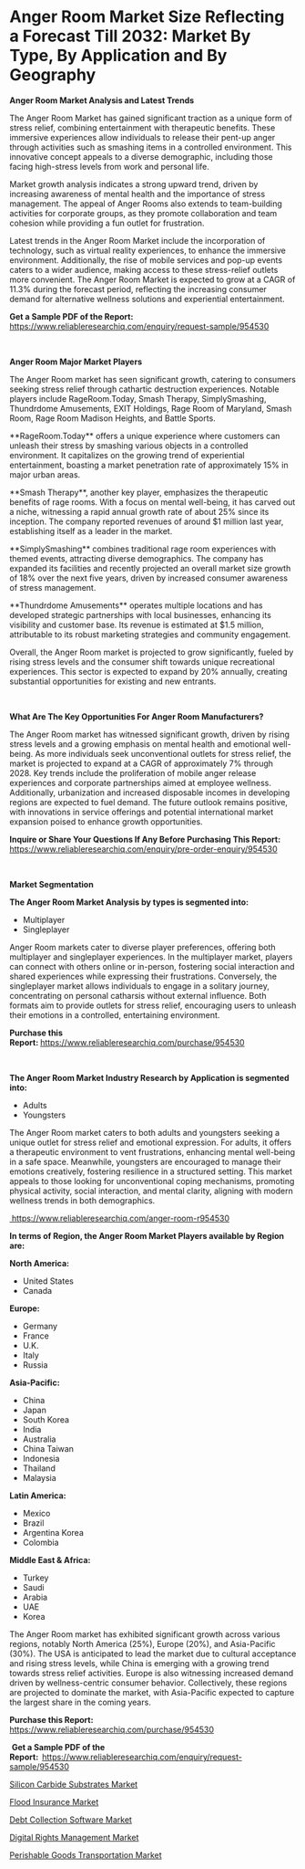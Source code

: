 <p><h1>Anger Room Market Size Reflecting a Forecast Till 2032: Market By Type, By Application and By Geography</h1></p><p><strong>Anger Room Market Analysis and Latest Trends</strong></p>
<p><p>The Anger Room Market has gained significant traction as a unique form of stress relief, combining entertainment with therapeutic benefits. These immersive experiences allow individuals to release their pent-up anger through activities such as smashing items in a controlled environment. This innovative concept appeals to a diverse demographic, including those facing high-stress levels from work and personal life.</p><p>Market growth analysis indicates a strong upward trend, driven by increasing awareness of mental health and the importance of stress management. The appeal of Anger Rooms also extends to team-building activities for corporate groups, as they promote collaboration and team cohesion while providing a fun outlet for frustration. </p><p>Latest trends in the Anger Room Market include the incorporation of technology, such as virtual reality experiences, to enhance the immersive environment. Additionally, the rise of mobile services and pop-up events caters to a wider audience, making access to these stress-relief outlets more convenient. The Anger Room Market is expected to grow at a CAGR of 11.3% during the forecast period, reflecting the increasing consumer demand for alternative wellness solutions and experiential entertainment.</p></p>
<p><strong>Get a Sample PDF of the Report:&nbsp;</strong> <a href="https://www.reliableresearchiq.com/enquiry/request-sample/954530?utm_campaign=1896&utm_medium=2&utm_source=Github&utm_content=ia&utm_term=07032025&utm_id=anger-room">https://www.reliableresearchiq.com/enquiry/request-sample/954530</a></p>
<p>&nbsp;</p>
<p><strong>Anger Room Major Market Players</strong></p>
<p><p>The Anger Room market has seen significant growth, catering to consumers seeking stress relief through cathartic destruction experiences. Notable players include RageRoom.Today, Smash Therapy, SimplySmashing, Thundrdome Amusements, EXIT Holdings, Rage Room of Maryland, Smash Room, Rage Room Madison Heights, and Battle Sports.</p><p>**RageRoom.Today** offers a unique experience where customers can unleash their stress by smashing various objects in a controlled environment. It capitalizes on the growing trend of experiential entertainment, boasting a market penetration rate of approximately 15% in major urban areas.</p><p>**Smash Therapy**, another key player, emphasizes the therapeutic benefits of rage rooms. With a focus on mental well-being, it has carved out a niche, witnessing a rapid annual growth rate of about 25% since its inception. The company reported revenues of around $1 million last year, establishing itself as a leader in the market.</p><p>**SimplySmashing** combines traditional rage room experiences with themed events, attracting diverse demographics. The company has expanded its facilities and recently projected an overall market size growth of 18% over the next five years, driven by increased consumer awareness of stress management.</p><p>**Thundrdome Amusements** operates multiple locations and has developed strategic partnerships with local businesses, enhancing its visibility and customer base. Its revenue is estimated at $1.5 million, attributable to its robust marketing strategies and community engagement.</p><p>Overall, the Anger Room market is projected to grow significantly, fueled by rising stress levels and the consumer shift towards unique recreational experiences. This sector is expected to expand by 20% annually, creating substantial opportunities for existing and new entrants.</p></p>
<p>&nbsp;</p>
<p><strong>What Are The Key Opportunities For Anger Room Manufacturers?</strong></p>
<p><p>The Anger Room market has witnessed significant growth, driven by rising stress levels and a growing emphasis on mental health and emotional well-being. As more individuals seek unconventional outlets for stress relief, the market is projected to expand at a CAGR of approximately 7% through 2028. Key trends include the proliferation of mobile anger release experiences and corporate partnerships aimed at employee wellness. Additionally, urbanization and increased disposable incomes in developing regions are expected to fuel demand. The future outlook remains positive, with innovations in service offerings and potential international market expansion poised to enhance growth opportunities.</p></p>
<p><strong>Inquire or Share Your Questions If Any Before Purchasing This Report:</strong> <a href="https://www.reliableresearchiq.com/enquiry/pre-order-enquiry/954530?utm_campaign=1896&utm_medium=2&utm_source=Github&utm_content=ia&utm_term=07032025&utm_id=anger-room">https://www.reliableresearchiq.com/enquiry/pre-order-enquiry/954530</a></p>
<p>&nbsp;</p>
<p><strong>Market Segmentation</strong></p>
<p><strong>The Anger Room Market Analysis by types is segmented into:</strong></p>
<p><ul><li>Multiplayer</li><li>Singleplayer</li></ul></p>
<p><p>Anger Room markets cater to diverse player preferences, offering both multiplayer and singleplayer experiences. In the multiplayer market, players can connect with others online or in-person, fostering social interaction and shared experiences while expressing their frustrations. Conversely, the singleplayer market allows individuals to engage in a solitary journey, concentrating on personal catharsis without external influence. Both formats aim to provide outlets for stress relief, encouraging users to unleash their emotions in a controlled, entertaining environment.</p></p>
<p><strong>Purchase this Report:&nbsp;</strong><a href="https://www.reliableresearchiq.com/purchase/954530?utm_campaign=1896&utm_medium=2&utm_source=Github&utm_content=ia&utm_term=07032025&utm_id=anger-room">https://www.reliableresearchiq.com/purchase/954530</a></p>
<p>&nbsp;</p>
<p><strong>The Anger Room Market Industry Research by Application is segmented into:</strong></p>
<p><ul><li>Adults</li><li>Youngsters</li></ul></p>
<p><p>The Anger Room market caters to both adults and youngsters seeking a unique outlet for stress relief and emotional expression. For adults, it offers a therapeutic environment to vent frustrations, enhancing mental well-being in a safe space. Meanwhile, youngsters are encouraged to manage their emotions creatively, fostering resilience in a structured setting. This market appeals to those looking for unconventional coping mechanisms, promoting physical activity, social interaction, and mental clarity, aligning with modern wellness trends in both demographics.</p></p>
<p><a href="https://www.reliableresearchiq.com/anger-room-r954530?utm_campaign=1896&utm_medium=2&utm_source=Github&utm_content=ia&utm_term=07032025&utm_id=anger-room">&nbsp;https://www.reliableresearchiq.com/anger-room-r954530</a></p>
<p><strong>In terms of Region, the Anger Room Market Players available by Region are:</strong></p>
<p>
    <p> <strong> North America: </strong>
        <ul>
            <li>United States</li>
            <li>Canada</li>
        </ul>
        </p> 
    <p> <strong> Europe: </strong>
        <ul>
            <li>Germany</li>
            <li>France</li>
            <li>U.K.</li>
            <li>Italy</li>
            <li>Russia</li>
        </ul>
        </p> 
    <p> <strong> Asia-Pacific: </strong>
        <ul>
            <li>China</li>
            <li>Japan</li>
            <li>South Korea</li>
            <li>India</li>
            <li>Australia</li>
            <li>China Taiwan</li>
            <li>Indonesia</li>
            <li>Thailand</li>
            <li>Malaysia</li>
        </ul>
        </p> 
    <p> <strong> Latin America: </strong>
        <ul>
            <li>Mexico</li>
            <li>Brazil</li>
            <li>Argentina Korea</li>
            <li>Colombia</li>
        </ul>
        </p> 
    <p> <strong> Middle East & Africa: </strong>
        <ul>
            <li>Turkey</li>
            <li>Saudi</li>
            <li>Arabia</li>
            <li>UAE</li>
            <li>Korea</li>
        </ul>
    </p>
    </p>
<p><p>The Anger Room market has exhibited significant growth across various regions, notably North America (25%), Europe (20%), and Asia-Pacific (30%). The USA is anticipated to lead the market due to cultural acceptance and rising stress levels, while China is emerging with a growing trend towards stress relief activities. Europe is also witnessing increased demand driven by wellness-centric consumer behavior. Collectively, these regions are projected to dominate the market, with Asia-Pacific expected to capture the largest share in the coming years.</p></p>
<p><strong>Purchase this Report: </strong><a href="https://www.reliableresearchiq.com/purchase/954530?utm_campaign=1896&utm_medium=2&utm_source=Github&utm_content=ia&utm_term=07032025&utm_id=anger-room">https://www.reliableresearchiq.com/purchase/954530</a></p>
<p>&nbsp;<strong>Get a Sample PDF of the Report:&nbsp;&nbsp;</strong><a href="https://www.reliableresearchiq.com/enquiry/request-sample/954530?utm_campaign=1896&utm_medium=2&utm_source=Github&utm_content=ia&utm_term=07032025&utm_id=anger-room">https://www.reliableresearchiq.com/enquiry/request-sample/954530</a></p>
<p><strong></strong></p>
<p><p><a href="https://github.com/roceljiabur/Market-Research-Report-List-1/blob/main/silicon-carbide-substrates-market.md?utm_campaign=1896&utm_medium=2&utm_source=Github&utm_content=ia&utm_term=07032025&utm_id=anger-room">Silicon Carbide Substrates Market</a></p><p><a href="https://github.com/yosenadhler/Market-Research-Report-List-1/blob/main/flood-insurance-market.md?utm_campaign=1896&utm_medium=2&utm_source=Github&utm_content=ia&utm_term=07032025&utm_id=anger-room">Flood Insurance Market</a></p><p><a href="https://github.com/bettysbozer/Market-Research-Report-List-1/blob/main/debt-collection-software-market.md?utm_campaign=1896&utm_medium=2&utm_source=Github&utm_content=ia&utm_term=07032025&utm_id=anger-room">Debt Collection Software Market</a></p><p><a href="https://github.com/achilekirwan/Market-Research-Report-List-1/blob/main/digital-rights-management-market.md?utm_campaign=1896&utm_medium=2&utm_source=Github&utm_content=ia&utm_term=07032025&utm_id=anger-room">Digital Rights Management Market</a></p><p><a href="https://github.com/safurdorthu8/Market-Research-Report-List-1/blob/main/perishable-goods-transportation-market.md?utm_campaign=1896&utm_medium=2&utm_source=Github&utm_content=ia&utm_term=07032025&utm_id=anger-room">Perishable Goods Transportation Market</a></p></p>